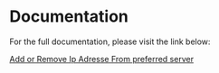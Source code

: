 # Documentation

For the full documentation, please visit the link below:

[Add or Remove Ip Adresse From preferred server](https://blog.wuibaille.fr/2023/04/epm-add-or-remove-ip-adresse-from-preferred-server/)
